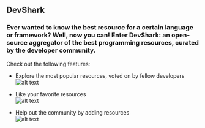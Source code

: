 ## DevShark

### Ever wanted to know the best resource for a certain language or framework? Well, now you can! Enter DevShark: an open-source aggregator of the best programming resources, curated by the developer community.

Check out the following features:

  - Explore the most popular resources, voted on by fellow developers
    ![alt text](/images/devshark-explore_resources.gif)
    
  - Like your favorite resources  
    ![alt text](/images/devshark-vote_for_resources.gif)

  - Help out the community by adding resources  
    ![alt text](/images/Devshark-add_new_resource.gif)
